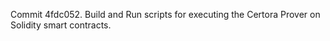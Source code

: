 Commit 4fdc052.                    Build and Run scripts for executing the Certora Prover on Solidity smart contracts.